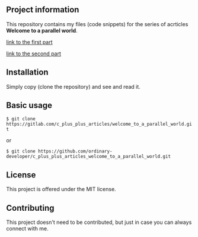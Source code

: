 Project information
-------------------

This repository contains my files (code snippets)
for the series of acrticles  **Welcome to a parallel world**. 

 
[link to the first
part](http://www.scrutator.me/post/2012/04/04/parallel-world-p1.aspx)

[link to the second
part](http://www.scrutator.me/post/2012/06/03/parallel-world-p2.aspx) 


Installation
------------

Simply copy (clone the repository) and see and read it.

 
Basic usage
-----------
 
`$ git clone
https://gitlab.com/c_plus_plus_articles/welcome_to_a_parallel_world.git`

or

`$ git clone
https://github.com/ordinary-developer/c_plus_plus_articles_welcome_to_a_parallel_world.git` 
 
License
-------

This project is offered under the MIT license.


Contributing
------------

This project doesn't need to be contributed,
but just in case you can always connect with me.
